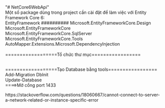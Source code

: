 "# NetCore6WebApi" <br/>
Một số package dùng trong project cần cài đặt để làm việc với Entity Framework Core 6:<br/>
EntityFramework ########## Microsoft.EntityFrameworkCore.Design			<br/>
Microsoft.EntityFrameworkCore							<br/>
Microsoft.EntityFrameworkCore.SqlServer						<br/>
Microsoft.EntityFrameworkCore.Tools						<br/>
AutoMapper.Extensions.Microsoft.DependencyInjection				<br/>
<br/>==================Tổ chức thư mục=================				<br/>

<br/>==================Tạo Database bằng tools=================<br/>
Add-Migration DbInit						<br/>
Update-Database							<br/>
====>Mở cổng port 1433<br/>
<link>https://stackoverflow.com/questions/18060667/cannot-connect-to-server-a-network-related-or-instance-specific-error</link>